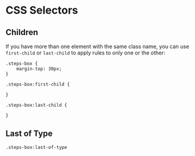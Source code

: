 # CSS Selectors

## Children

If you have more than one element with the same class name, you can use `first-child` or `last-child` to apply rules to only one or the other:

```
.steps-box {
	margin-top: 30px;
}

.steps-box:first-child {

}

.steps-box:last-child {
	
}
```

## Last of Type

`.steps-box:last-of-type`


